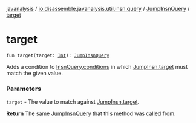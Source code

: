 [javanalysis](../../index.md) / [io.disassemble.javanalysis.util.insn.query](../index.md) / [JumpInsnQuery](index.md) / [target](./target.md)

# target

`fun target(target: `[`Int`](https://kotlinlang.org/api/latest/jvm/stdlib/kotlin/-int/index.html)`): `[`JumpInsnQuery`](index.md)

Adds a condition to [InsnQuery.conditions](../-insn-query/conditions.md) in which [JumpInsn.target](../../io.disassemble.javanalysis.insn/-jump-insn/target.md) must match the given value.

### Parameters

`target` - The value to match against [JumpInsn.target](../../io.disassemble.javanalysis.insn/-jump-insn/target.md).

**Return**
The same [JumpInsnQuery](index.md) that this method was called from.

